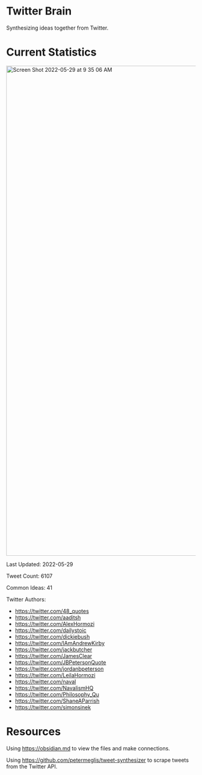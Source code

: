 # Twitter Brain
Synthesizing ideas together from Twitter.

# Current Statistics
<img width="1299" alt="Screen Shot 2022-05-29 at 9 35 06 AM" src="https://user-images.githubusercontent.com/24641573/170877833-49856ecc-eba1-4121-bbdc-5037749b651c.png">

Last Updated: 2022-05-29

Tweet Count: 6107

Common Ideas: 41

Twitter Authors:
- https://twitter.com/48_quotes
- https://twitter.com/aaditsh
- https://twitter.com/AlexHormozi
- https://twitter.com/dailystoic
- https://twitter.com/dickiebush
- https://twitter.com/IAmAndrewKirby
- https://twitter.com/jackbutcher
- https://twitter.com/JamesClear
- https://twitter.com/JBPetersonQuote
- https://twitter.com/jordanbpeterson
- https://twitter.com/LeilaHormozi
- https://twitter.com/naval
- https://twitter.com/NavalismHQ
- https://twitter.com/Philosophy_Qu
- https://twitter.com/ShaneAParrish
- https://twitter.com/simonsinek

# Resources
Using https://obsidian.md to view the files and make connections.

Using https://github.com/petermeglis/tweet-synthesizer to scrape tweets from the Twitter API.

